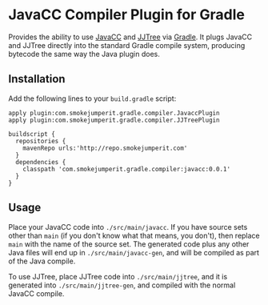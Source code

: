 # JavaCC Compiler Plugin for Gradle 

Provides the ability to use [JavaCC](http://javacc.java.net/) and [JJTree](http://javacc.java.net/doc/JJTree.html) 
via [Gradle](http://www.gradle.org/).  It plugs JavaCC and JJTree directly into the standard Gradle compile system, 
producing bytecode the same way the Java plugin does.

## Installation

Add the following lines to your `build.gradle` script:

    apply plugin:com.smokejumperit.gradle.compiler.JavaccPlugin
    apply plugin:com.smokejumperit.gradle.compiler.JJTreePlugin

    buildscript {
      repositories {
        mavenRepo urls:'http://repo.smokejumperit.com'
      }
      dependencies {
        classpath 'com.smokejumperit.gradle.compiler:javacc:0.0.1'
      }
    }

## Usage

Place your JavaCC code into `./src/main/javacc`. If you have source 
sets other than `main` (if you don't know what that means, you don't), then replace `main` with the name of the source set.
The generated code plus any other Java files will end up in `./src/main/javacc-gen`, and will be compiled as part of the Java compile.

To use JJTree, place JJTree code into `./src/main/jjtree`, and it is generated into `./src/main/jjtree-gen`, and compiled with the 
normal JavaCC compile.

